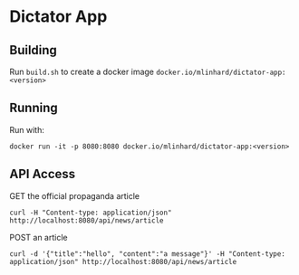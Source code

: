 # Dictator App

## Building

Run `build.sh` to create a docker image `docker.io/mlinhard/dictator-app:<version>`

## Running

Run with:

```
docker run -it -p 8080:8080 docker.io/mlinhard/dictator-app:<version>
```

## API Access

GET the official propaganda article

```
curl -H "Content-type: application/json" http://localhost:8080/api/news/article
```

POST an article

```
curl -d '{"title":"hello", "content":"a message"}' -H "Content-type: application/json" http://localhost:8080/api/news/article
```

